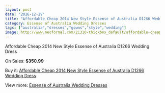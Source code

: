 ```yaml
---
layout: post
date: '2016-12-29'
title: "Affordable Cheap 2014 New Style Essense of Australia D1266 Wedding Dress"
category: Essense of Australia Wedding Dresses
tags: ["australia","dresses","gowns","style","wedding"]
image: http://www.neoformal.com/21310-thickbox_default/affordable-cheap-2014-new-style-essense-of-australia-d1266-wedding-dress.jpg
---
```

Affordable Cheap 2014 New Style Essense of Australia D1266 Wedding Dress

On Sales: **$350.99**
<a href="https://www.neoformal.com/en/essense-of-australia-wedding-dresses-2014/6896-affordable-cheap-2014-new-style-essense-of-australia-d1266-wedding-dress.html"><amp-img layout="responsive" width="600" height="600" src="//www.neoformal.com/21310-thickbox_default/affordable-cheap-2014-new-style-essense-of-australia-d1266-wedding-dress.jpg" alt="Affordable Cheap 2014 New Style Essense of Australia D1266 Wedding Dress 0" /></a>
<a href="https://www.neoformal.com/en/essense-of-australia-wedding-dresses-2014/6896-affordable-cheap-2014-new-style-essense-of-australia-d1266-wedding-dress.html"><amp-img layout="responsive" width="600" height="600" src="//www.neoformal.com/21311-thickbox_default/affordable-cheap-2014-new-style-essense-of-australia-d1266-wedding-dress.jpg" alt="Affordable Cheap 2014 New Style Essense of Australia D1266 Wedding Dress 1" /></a>

Buy it: [Affordable Cheap 2014 New Style Essense of Australia D1266 Wedding Dress](https://www.neoformal.com/en/essense-of-australia-wedding-dresses-2014/6896-affordable-cheap-2014-new-style-essense-of-australia-d1266-wedding-dress.html "Affordable Cheap 2014 New Style Essense of Australia D1266 Wedding Dress")

View more: [Essense of Australia Wedding Dresses](https://www.neoformal.com/en/103-essense-of-australia-wedding-dresses-2014 "Essense of Australia Wedding Dresses")